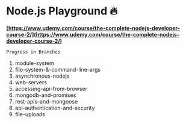 # Node.js Playground 🔥

**[https://www.udemy.com/course/the-complete-nodejs-developer-course-2/](https://www.udemy.com/course/the-complete-nodejs-developer-course-2/)**

    Progress in Branches

1.  module-system
2.  file-system-&-command-line-args
3.  asynchronous-nodejs
4.  web-servers
5.  accessing-api-from-browser
6.  mongodb-and-promises
7.  rest-apis-and-mongoose
8.  api-authentication-and-security
9.  file-uploads
